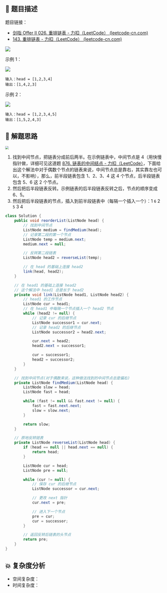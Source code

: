 ## 📃 题目描述

题目链接：

- [剑指 Offer II 026. 重排链表 - 力扣（LeetCode） (leetcode-cn.com)](https://leetcode-cn.com/problems/LGjMqU/)
- [143. 重排链表 - 力扣（LeetCode） (leetcode-cn.com)](https://leetcode-cn.com/problems/reorder-list/)

![](https://cs-wiki.oss-cn-shanghai.aliyuncs.com/img/20220411102237.png)

示例 1：

![](https://pic.leetcode-cn.com/1626420311-PkUiGI-image.png)

```
输入：head = [1,2,3,4]
输出：[1,4,2,3]
```

示例 2：

![](https://pic.leetcode-cn.com/1626420320-YUiulT-image.png)

```
输入：head = [1,2,3,4,5]
输出：[1,5,2,4,3]
```



## 🔔 解题思路

<img src="https://cs-wiki.oss-cn-shanghai.aliyuncs.com/img/20220411102346.png" style="zoom:67%;" />

1. 找到中间节点，把链表分成前后两半。在示例链表中，中间节点是 4（用快慢指针做，详细可见这道题 [876. 链表的中间结点 - 力扣（LeetCode）](https://leetcode-cn.com/problems/middle-of-the-linked-list/)，下面给出这个解法中对于偶数个节点的链表来说，中间节点总是靠右，其实靠左也可以，不影响），那么，前半段链表包含 1、2、3、4 这 4 个节点，后半段链表包含 5、6 这 2 个节点。
2. 然后把后半段链表反转。示例链表的后半段链表反转之后，节点的顺序变成 6、5。
3. 然后把后半段链表的节点，插入到前半段链表中（每隔一个插入一个）：1 `6` 2 `5` 3 4


```java
class Solution {
    public void reorderList(ListNode head) {
        // 找到中间节点
        ListNode medium = findMedium(head);
        // 记录第二段的第一个节点
        ListNode temp = medium.next;
        medium.next = null;

        // 反转第二段链表
        ListNode head2 = reverseList(temp);

        // 在 head 的基础上连接 head2
        link(head, head2);
    }

    // 在 head1 的基础上连接 head2
    // 这个解法中 head1 总是长于 head2
    private void link(ListNode head1, ListNode head2) {
        // head1 的工作节点
        ListNode cur = head1;
		// 在 head1 中每隔一个节点插入一个 head2 节点
        while (head2 != null) {
            // 记录 cur 的后继节点
            ListNode successor1 = cur.next;
            // 记录 head2 的后继节点
            ListNode successor2 = head2.next;

            cur.next = head2;
            head2.next = successor1;

            cur = successor1;
            head2 = successor2;
        }
    }

    // 找到中间节点(对于偶数来说，这种做法找到的中间节点总是偏右)
    private ListNode findMedium(ListNode head) {
        ListNode slow = head;
        ListNode fast = head;

        while (fast != null && fast.next != null) {
            fast = fast.next.next;
            slow = slow.next;
        }

        return slow;
    }

    // 原地反转链表
    private ListNode reverseList(ListNode head) {
        if (head == null || head.next == null) {
            return head;
        }

        ListNode cur = head;
        ListNode pre = null;

        while (cur != null) {
            // 保存 cur 的后继节点
            ListNode successor = cur.next;

            // 更改 next 指针
            cur.next = pre;

            // 进入下一个节点
            pre = cur;
            cur = successor;
        }

        // 返回反转后链表的头节点
        return pre;
    }
}
```

## 💥 复杂度分析

- 空间复杂度：
- 时间复杂度：

